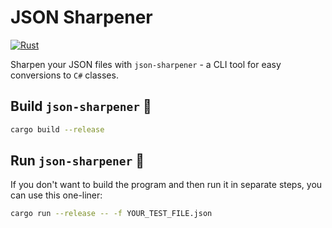 # JSON Sharpener

[![Rust](https://github.com/larsjuvik/json-sharpener/actions/workflows/CI.yml/badge.svg)](https://github.com/larsjuvik/json-sharpener/actions/workflows/CI.yml)

Sharpen your JSON files with `json-sharpener` - a CLI tool for easy conversions to `C#` classes.

## Build `json-sharpener` :hammer:

```bash
cargo build --release
```

## Run `json-sharpener` :rocket:

If you don't want to build the program and then run it in separate steps,
you can use this one-liner:

```bash
cargo run --release -- -f YOUR_TEST_FILE.json
```
